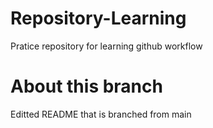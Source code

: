 # Repository-Learning
Pratice repository for learning github workflow

# About this branch
Editted README that is branched from main
